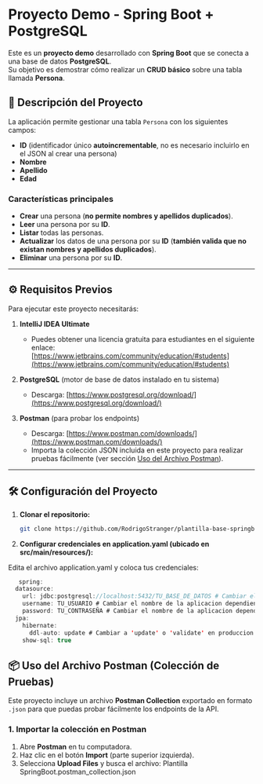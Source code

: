 # Proyecto Demo - Spring Boot + PostgreSQL

Este es un **proyecto demo** desarrollado con **Spring Boot** que se conecta a una base de datos **PostgreSQL**.  
Su objetivo es demostrar cómo realizar un **CRUD básico** sobre una tabla llamada **Persona**.

## 📌 Descripción del Proyecto

La aplicación permite gestionar una tabla `Persona` con los siguientes campos:
- **ID** (identificador único **autoincrementable**, no es necesario incluirlo en el JSON al crear una persona)
- **Nombre**
- **Apellido**
- **Edad**

### **Características principales**
- **Crear** una persona (**no permite nombres y apellidos duplicados**).
- **Leer** una persona por su **ID**.
- **Listar** todas las personas.
- **Actualizar** los datos de una persona por su **ID** (**también valida que no existan nombres y apellidos duplicados**).
- **Eliminar** una persona por su **ID**.

---

## ⚙️ Requisitos Previos

Para ejecutar este proyecto necesitarás:

1. **IntelliJ IDEA Ultimate**  
   - Puedes obtener una licencia gratuita para estudiantes en el siguiente enlace:  
     [https://www.jetbrains.com/community/education/#students](https://www.jetbrains.com/community/education/#students)

2. **PostgreSQL** (motor de base de datos instalado en tu sistema)  
   - Descarga: [https://www.postgresql.org/download/](https://www.postgresql.org/download/)

3. **Postman** (para probar los endpoints)  
   - Descarga: [https://www.postman.com/downloads/](https://www.postman.com/downloads/)  
   - Importa la colección JSON incluida en este proyecto para realizar pruebas fácilmente (ver sección [Uso del Archivo Postman](https://github.com/RodrigoStranger/plantilla-base-springboot/tree/main/pruebas%20endpoints)).

---

## 🛠 Configuración del Proyecto

1. **Clonar el repositorio:**
   ```bash
   git clone https://github.com/RodrigoStranger/plantilla-base-springboot.git
   ```
2. **Configurar credenciales en application.yaml (ubicado en src/main/resources/):**

Edita el archivo application.yaml y coloca tus credenciales:
```java
   spring:
  datasource:
    url: jdbc:postgresql://localhost:5432/TU_BASE_DE_DATOS # Cambiar el nombre de la aplicaci�n dependiendo del proyecto
    username: TU_USUARIO # Cambiar el nombre de la aplicacion dependiendo del proyecto
    password: TU_CONTRASEÑA # Cambiar el nombre de la aplicacion dependiendo del proyecto
  jpa:
    hibernate:
      ddl-auto: update # Cambiar a 'update' o 'validate' en produccion
    show-sql: true
```

## 📦 Uso del Archivo Postman (Colección de Pruebas)

Este proyecto incluye un archivo **Postman Collection** exportado en formato `.json` para que puedas probar fácilmente los endpoints de la API.

### **1. Importar la colección en Postman**
1. Abre **Postman** en tu computadora.
2. Haz clic en el botón **Import** (parte superior izquierda).
3. Selecciona **Upload Files** y busca el archivo: Plantilla SpringBoot.postman_collection.json
